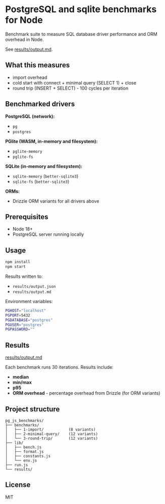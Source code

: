 # PostgreSQL and sqlite benchmarks for Node

Benchmark suite to measure SQL database driver performance and ORM overhead in Node.

See [results/output.md](results/output.md).

## What this measures

- import overhead
- cold start with connect + minimal query (SELECT 1) + close
- round trip (INSERT + SELECT) - 100 cycles per iteration

## Benchmarked drivers

**PostgreSQL (network):**
- `pg`
- `postgres`

**PGlite (WASM, in-memory and filesystem):**
- `pglite-memory`
- `pglite-fs`

**SQLite (in-memory and filesystem):**
- `sqlite-memory` (`better-sqlite3`)
- `sqlite-fs` (`better-sqlite3`)

**ORMs:**
- Drizzle ORM variants for all drivers above

## Prerequisites

- Node 18+
- PostgreSQL server running locally

## Usage

```bash
npm install
npm start
```

Results written to:
- `results/output.json`
- `results/output.md`

Environment variables:

```bash
PGHOST="localhost"
PGPORT=5432
PGDATABASE="postgres"
PGUSER="postgres"
PGPASSWORD=""
```

## Results

[results/output.md](results/output.md)

Each benchmark runs 30 iterations. Results include:
- **median**
- **min/max**
- **p95**
- **ORM overhead** - percentage overhead from Drizzle (for ORM variants)

## Project structure

```
pg_js_benchmarks/
├── benchmarks/
│   ├── 1-import/           (8 variants)
│   ├── 2-minimal-query/    (12 variants)
│   └── 3-round-trip/       (12 variants)
├── lib/
│   ├── bench.js
│   ├── format.js
│   ├── constants.js
│   └── env.js
├── run.js
└── results/
```

## License

MIT
